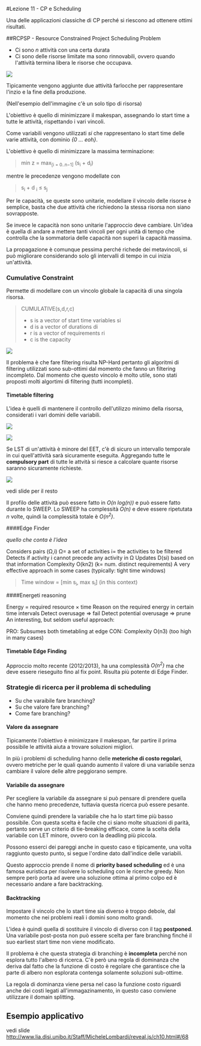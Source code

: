 #Lezione 11 - CP e Scheduling

Una delle applicazioni classiche di CP perché si riescono ad ottenere ottimi risultati.

##RCPSP - Resource Constrained Project Scheduling Problem

- Ci sono *n* attività con una certa durata
- Ci sono delle risorse limitate ma sono rinnovabili, ovvero quando l'attività termina libera le risorse che occupava.

![](./immagini/l11-grafo.png)

Tipicamente vengono aggiunte due attività farlocche per rappresentare l'inzio e la fine della produzione.

(Nell'esempio dell'immagine c'è un solo tipo di risorsa)

L'obiettivo è quello di minimizzare il makespan, assegnando lo start time a tutte le attività, rispettando i vari vincoli.

Come variabili vengono utilizzati *si* che rappresentano lo start time delle varie attività, con dominio *{0 ... eoh}*.

L'obiettivo è quello di minimizzare la massima terminazione:

> min z = max<sub>[i = 0..n−1]</sub> (s<sub>i</sub> + d<sub>i</sub>)

mentre le precedenze vengono modellate con

> s<sub>i</sub> + d <sub>i</sub> ≤ s<sub>j</sub>

Per le capacità, se queste sono unitarie, modellare il vincolo delle risorse è semplice, basta che due attività che richiedono la stessa risorsa non siano sovrapposte.

Se invece le capacità non sono unitarie l'approccio deve cambiare.
Un'idea è quella di andare a mettere tanti vincoli per ogni unità di tempo che controlla che la sommatoria delle capacità non superi la capacità massima.

La propagazione è comunque pessima perché richede dei metavincoli, si può migliorare considerando solo gli intervalli di tempo in cui inizia un'attività.

### Cumulative Constraint

Permette di modellare con un vincolo globale la capacità di una singola risorsa.

> CUMULATIVE(s,d,r,c)
>
> - s is a vector of start time variables si
> - d is a vector of durations di
> - r is a vector of requirements ri
> - c is the capacity

![](./immagini/l11-cumulative.png)

Il problema è che fare filtering risulta NP-Hard pertanto gli algoritmi di filtering utilizzati sono sub-ottimi dal momento che fanno un filtering incompleto.
Dal momento che questo vincolo è molto utile, sono stati proposti molti algortimi di filtering (tutti incompleti).

#### Timetable filtering

L'idea è quelli di mantenere il controllo dell'utilizzo minimo della risorsa, considerati i vari domini delle variabili.

![](./immagini/l11-est.png)

![](./immagini/l11-est2.png)

Se LST di un'attività è minore del EET, c'è di sicuro un intervallo temporale in cui quell'attività sarà sicuramente eseguita.
Aggregando tutte le **compulsory part** di tutte le attvità si riesce a  calcolare quante risorse saranno sicuramente richieste.


![](./immagini/l11-sweep.png)

 vedi slide per il resto

Il profilo delle attività può essere fatto in *O(n log(n))* e può essere fatto durante lo SWEEP. Lo SWEEP ha complessità *O(n)* e deve essere ripetutata *n* volte, quindi la complessità totale è *O(n<sup>2</sup>)*.

####Edge Finder

*quello che conta è l'idea*

Considers pairs (Ω,i)
Ω= a set of activities
i= the activities to be filtered
Detects if activity i cannot precede any activity in Ω
Updates D(si) based on that information
Complexity O(kn2) (k= num. distinct requirements)
A very effective approach in some cases (typically: tight time windows)

> Time window = [min s<sub>i</sub>, max s<sub>i</sub>] \(in this context)

####Energeti reasoning

Energy = required resource × time
Reason on the required energy in certain time intervals
Detect overusage ⇒ fail
Detect potential overusage ⇒ prune
An interesting, but seldom useful approach:

PRO: Subsumes both timetabling at edge
CON: Complexity O(n3) (too high in many cases)

#### Timetable Edge Finding

Approccio molto recente (2012/2013), ha una complessità *O(n<sup>2</sup>)* ma che deve essere rieseguito fino al fix point.
Risulta più potente di Edge Finder.

### Strategie di ricerca per il problema di scheduling

- Su che varaibile fare branching?
- Su che valore fare branching?
- Come fare branching?

#### Valore da assegnare

Tipicamente l'obiettivo è minimizzare il makespan, far partire il prima possibile le attività aiuta a trovare soluzioni migliori.

In più i problemi di scheduling hanno delle **meteriche di costo regolari**, ovvero metriche per le quali quando aumento il valore di una variabile senza cambiare il valore delle altre peggiorano sempre.

#### Variabile da assegnare

Per scegliere la variabile da assegnare si può pensare di prendere quella che hanno meno precedenze, tuttavia questa ricerca può essere pesante.

Conviene quindi prendere la variabile che ha lo start time più basso possibile.
Con questa scelta è facile che ci siano molte situazioni di parità, pertanto serve un criterio di tie-breaking efficace, come la scelta della variabile con LET minore, ovvero con la deadling più piccola.

Possono esserci dei pareggi anche in questo caso e tipicamente, una volta raggiunto questo punto, si segue l'ordine dato dall'indice delle variabili.

Questo approccio prende il nome di **priority based scheduling** ed è una famosa euristica per risolvere lo scheduling con le ricerche greedy. Non sempre però porta ad avere una soluzione ottima al primo colpo ed è necessario andare a fare backtracking.

#### Backtracking

Impostare il vincolo che lo start time sia diverso è troppo debole, dal momento che nei problemi reali i domini sono molto grandi.

L'idea è quindi quella di sostituire il vincolo di diverso con il tag **postponed**. Una variabile post-posta non può essere scelta per fare branching finché il suo earliest start time non viene modificato.

Il problema è che questa strategia di branching è **incompleta** perché non esplora tutto l'albero di ricerca.
C'è però una regola di dominanza che deriva dal fatto che la funzione di costo è regolare che garantisce che la parte di albero non esplorata contenga solamente soluzioni sub-ottime.

La regola di dominanza viene persa nel caso la funzione costo riguardi anche dei costi legati all'immagazinamento, in questo caso conviene utilizzare il domain splitting.

## Esempio applicativo

vedi slide http://www.lia.disi.unibo.it/Staff/MicheleLombardi/reveal.js/ch10.html#/68